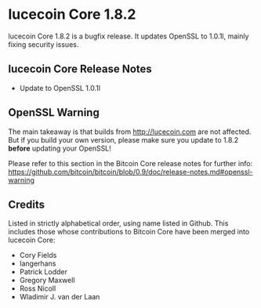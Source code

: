# lucecoin Core 1.8.2

lucecoin Core 1.8.2 is a bugfix release. It updates OpenSSL to 1.0.1l, mainly fixing security issues.

## lucecoin Core Release Notes

* Update to OpenSSL 1.0.1l


## OpenSSL Warning

The main takeaway is that builds from http://lucecoin.com are not affected. But if you build your own version,
please make sure you update to 1.8.2 **before** updating your OpenSSL!

Please refer to this section in the Bitcoin Core release notes for further info: https://github.com/bitcoin/bitcoin/blob/0.9/doc/release-notes.md#openssl-warning


## Credits

Listed in strictly alphabetical order, using name listed in Github. This
includes those whose contributions to Bitcoin Core have been merged
into lucecoin Core:

* Cory Fields
* langerhans
* Patrick Lodder
* Gregory Maxwell
* Ross Nicoll
* Wladimir J. van der Laan
